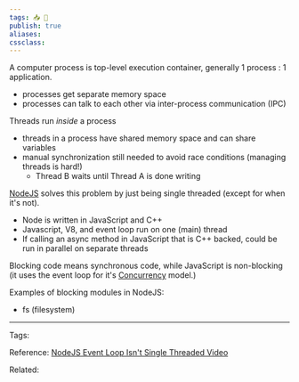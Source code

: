 ```yaml
---
tags: 📥️ 🌱
publish: true
aliases: 
cssclass: 
---
```



A computer process is top-level execution container, generally 1 process : 1 application.
- processes get separate memory space
- processes can talk to each other via inter-process communication (IPC)

Threads run *inside* a process
- threads in a process have shared memory space and can share variables
- manual synchronization still needed to avoid race conditions (managing threads is hard!)
	- Thread B waits until Thread A is done writing

[NodeJS](../NodeJS.md) solves this problem by just being single threaded (except for when it's not).
- Node is written in JavaScript and C++
- Javascript, V8, and event loop run on one (main) thread 
- If calling an async method in JavaScript that is C++ backed, could be run in parallel on separate threads

Blocking code means synchronous code, while JavaScript is non-blocking (it uses the event loop for it's [Concurrency](../Concurrency.md) model.)

Examples of blocking modules in NodeJS:
- fs (filesystem)

---
Tags: 

Reference: [NodeJS Event Loop Isn't Single Threaded Video](https://www.youtube.com/watch?v=zphcsoSJMvM)

Related: 